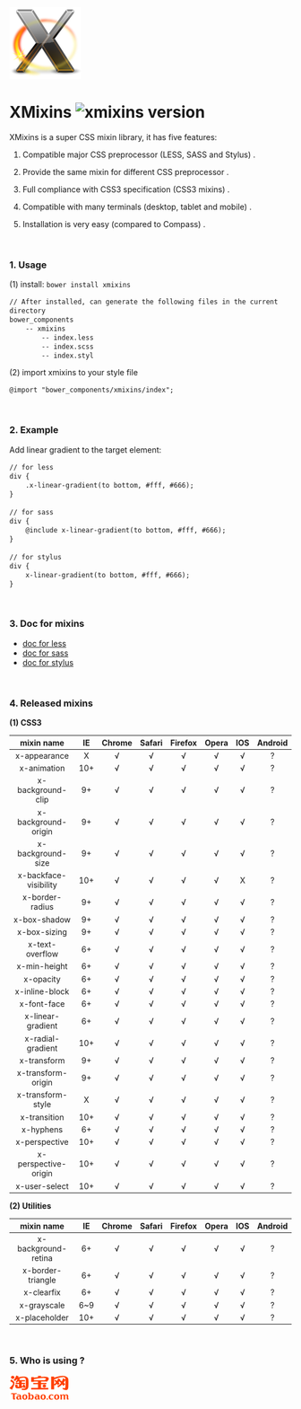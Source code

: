 ![XMixins](./images/icon.png)

# XMixins ![xmixins version](https://badge.fury.io/bo/xmixins.png)

XMixins is a super CSS mixin library, it has five features: 

1. Compatible major CSS preprocessor (LESS, SASS and Stylus) .

2. Provide the same mixin for different CSS preprocessor .

3. Full compliance with CSS3 specification (CSS3 mixins) .

4. Compatible with many terminals (desktop, tablet and mobile) .

5. Installation is very easy (compared to Compass) .

<br />

### 1. Usage

(1) install: `bower install xmixins`
    
    // After installed, can generate the following files in the current directory
    bower_components
        -- xmixins
            -- index.less
            -- index.scss
            -- index.styl
                
(2) import xmixins to your style file

	@import "bower_components/xmixins/index";

<br>

### 2. Example

Add linear gradient to the target element: 

	// for less
	div {
    	.x-linear-gradient(to bottom, #fff, #666);
	}

	// for sass
	div {
    	@include x-linear-gradient(to bottom, #fff, #666);
	}

	// for stylus
	div {
    	x-linear-gradient(to bottom, #fff, #666);
	}

<br />

### 3. Doc for mixins

* [doc for less](./doc/less.md)
* [doc for sass](./doc/sass.md)
* [doc for stylus](./doc/styl.md)

<br />

### 4. Released mixins

**(1) CSS3**

| mixin name | IE | Chrome | Safari | Firefox | Opera | IOS | Android |
|:----:|:----:|:----:|:----:|:----:|:----:|:----:|:----:|
|x-appearance | X | √ | √ | √ | √ | √ | ? |
|x-animation | 10+ | √ | √ | √ | √ | √ | ? |
|x-background-clip | 9+ | √ | √ | √ | √ | √ | ? |
|x-background-origin | 9+ | √ | √ | √ | √ | √ | ? |
|x-background-size | 9+ | √ | √ | √ | √ | √ | ? |
|x-backface-visibility | 10+ | √ | √ | √ | √ | X | ? |
|x-border-radius | 9+ | √ | √ | √ | √ | √ | ? |
|x-box-shadow | 9+ | √ | √ | √ | √ | √ | ? |
|x-box-sizing | 9+ | √ | √ | √ | √ | √ | ? |
|x-text-overflow | 6+ | √ | √ | √ | √ | √ | ? |
|x-min-height | 6+ | √ | √ | √ | √ | √ | ? |
|x-opacity | 6+ | √ | √ | √ | √ | √ | ? |
|x-inline-block | 6+ | √ | √ | √ | √ | √ | ? |
|x-font-face | 6+ | √ | √ | √ | √ | √ | ? |
|x-linear-gradient | 6+ | √ | √ | √ | √ | √ | ? |
|x-radial-gradient | 10+ | √ | √ | √ | √ | √ | ? |
|x-transform | 9+ | √ | √ | √ | √ | √ | ? |
|x-transform-origin | 9+ | √ | √ | √ | √ | √ | ? |
|x-transform-style | X | √ | √ | √ | √ | √ | ? |
|x-transition | 10+ | √ | √ | √ | √ | √ | ? |
|x-hyphens | 6+ | √ | √ | √ | √ | √ | ? |
|x-perspective | 10+ | √ | √ | √ | √ | √ | ? |
|x-perspective-origin | 10+ | √ | √ | √ | √ | √ | ? |
|x-user-select | 10+ | √ | √ | √ | √ | √ | ? |


**(2) Utilities**

| mixin name | IE | Chrome | Safari | Firefox | Opera | IOS | Android |
|:----:|:----:|:----:|:----:|:----:|:----:|:----:|:----:|
|x-background-retina | 6+ | √ | √ | √ | √ | √ | ? |
|x-border-triangle | 6+ | √ | √ | √ | √ | √ | ? |
|x-clearfix | 6+ | √ | √ | √ | √ | √ | ? |
|x-grayscale | 6~9 | √ | √ | √ | √ | √ | ? |
|x-placeholder | 10+ | √ | √ | √ | √ | √ | ? |

<br>

### 5. Who is using ?

![taobao](./images/taobao.png)

